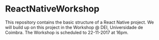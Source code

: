 # ReactNativeWorkshop
This repository contains the basic structure of a React Native project. 
We will build up on this project in the Workshop @ DEI, Universidade de Coimbra.
The Workshop is scheduled to 22-11-2017 at 16pm.
